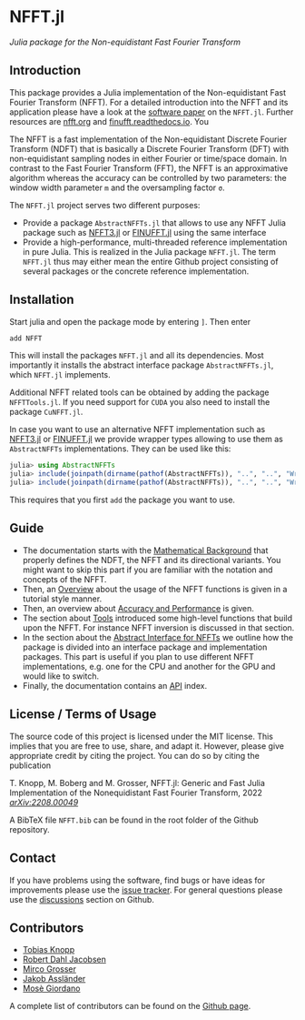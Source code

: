 # NFFT.jl

*Julia package for the Non-equidistant Fast Fourier Transform*

## Introduction

This package provides a Julia implementation of the Non-equidistant Fast Fourier Transform (NFFT).
For a detailed introduction into the NFFT and its application please have a look at the [software paper](https://arxiv.org/pdf/2208.00049.pdf) on the `NFFT.jl`. Further resources are [nfft.org](http://www.nfft.org) and [finufft.readthedocs.io](https://finufft.readthedocs.io). You 

The NFFT is a fast implementation of the Non-equidistant Discrete Fourier Transform (NDFT) that is
basically a Discrete Fourier Transform (DFT) with non-equidistant sampling nodes in either Fourier or time/space domain.
In contrast to the Fast Fourier Transform (FFT), the NFFT is an approximative algorithm whereas the accuracy can be controlled
by two parameters: the window width parameter `m` and the oversampling factor `σ`.

The `NFFT.jl` project serves two different purposes:
* Provide a package `AbstractNFFTs.jl` that allows to use any NFFT Julia package such as [NFFT3.jl](https://github.com/NFFT/NFFT3.jl) or [FINUFFT.jl](https://github.com/ludvigak/FINUFFT.jl) using the same interface
* Provide a high-performance, multi-threaded reference implementation in pure Julia. This is realized in the Julia package `NFFT.jl`.
The term `NFFT.jl` thus may either mean the entire Github project consisting of several packages or the concrete reference implementation.

## Installation

Start julia and open the package mode by entering `]`. Then enter
```julia
add NFFT
```
This will install the packages `NFFT.jl` and all its dependencies. Most importantly it installs the abstract interface package `AbstractNFFTs.jl`, which `NFFT.jl` implements.

Additional NFFT related tools can be obtained by adding the package `NFFTTools.jl`. If you need support for `CUDA` you also need to install the package `CuNFFT.jl`.

In case you want to use an alternative NFFT implementation such as [NFFT3.jl](https://github.com/NFFT/NFFT3.jl) or [FINUFFT.jl](https://github.com/ludvigak/FINUFFT.jl) we provide wrapper types allowing to use them as `AbstractNFFTs` implementations. They can be used like this:

```julia
julia> using AbstractNFFTs
julia> include(joinpath(dirname(pathof(AbstractNFFTs)), "..", "..", "Wrappers", "FINUFFT.jl"))
julia> include(joinpath(dirname(pathof(AbstractNFFTs)), "..", "..", "Wrappers", "NFFT3.jl"))
```
This requires that you first `add` the package you want to use. 

## Guide

* The documentation starts with the [Mathematical Background](@ref) that properly defines the NDFT, the NFFT and its directional variants. You might want to skip this part if you are familiar with the notation and concepts of the NFFT. 
* Then, an [Overview](@ref) about the usage of the NFFT functions is given in a tutorial style manner.  
* Then, an overview about [Accuracy and Performance](@ref) is given.
* The section about [Tools](@ref) introduced some high-level functions that build upon the NFFT. For instance NFFT inversion is discussed in that section.
* In the section about the [Abstract Interface for NFFTs](@ref) we outline how the package is divided into an interface package and implementation packages. This part is useful if you plan to use different NFFT implementations, e.g. one for the CPU and another for the GPU and would like to switch.
* Finally, the documentation contains an [API](@ref) index.

## License / Terms of Usage

The source code of this project is licensed under the MIT license. This implies that
you are free to use, share, and adapt it. However, please give appropriate credit
by citing the project. You can do so by citing the publication

T. Knopp, M. Boberg and M. Grosser, NFFT.jl: Generic and Fast Julia Implementation of the Nonequidistant
 Fast Fourier Transform, 2022 [*arXiv:2208.00049*](http://arxiv.org/abs/2208.00049)

A BibTeX file `NFFT.bib` can be found in the root folder of the Github repository.

## Contact

If you have problems using the software, find bugs or have ideas for improvements please use
the [issue tracker](https://github.com/JuliaMath/NFFT.jl/issues). For general questions please use
the [discussions](https://github.com/JuliaMath/NFFT.jl/discussions) section on Github.

## Contributors

* [Tobias Knopp](https://www.tuhh.de/ibi/people/tobias-knopp-head-of-institute.html)
* [Robert Dahl Jacobsen](https://github.com/robertdj)
* [Mirco Grosser](https://github.com/migrosser)
* [Jakob Assländer](https://med.nyu.edu/faculty/jakob-asslaender)
* [Mosè Giordano](https://github.com/giordano)

A complete list of contributors can be found on the [Github page](https://github.com/JuliaMath/NFFT.jl/graphs/contributors).